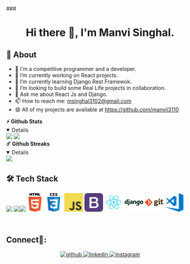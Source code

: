 ###<h1 align="center"> Hi there 👋, I'm Manvi Singhal.</h1>


## 🧐 About
- 🧑 I'm a competitive programmer and a developer.
- 🔭 I’m currently working on React projects.
- 🌱 I’m currently learning Django Rest Framewok.
- 👯 I’m looking to build some Real Life projects in collaboration.
- 💬 Ask me about React Js and Django.
- 📫 How to reach me: msinghal3102@gmail.com
- 😄 All of my projects are available at https://github.com/manvii3110

<summary><b>⚡ Github Stats</b></summary>
<details open>
<img height="180em" src="https://github-readme-stats.vercel.app/api?username=manvii3110&show_icons=true&hide_border=true" />
<img height="180em" src="https://github-readme-stats.vercel.app/api/top-langs/?username=manvii3110&exclude_repo=KNN-Image-Classification&show_icons=true&hide_border=true&layout=compact&langs_count=8"/>
 </details>
<summary><b>☄️ Github Streaks</b></summary>
<details open>
<img height="180em" src="https://github-readme-streak-stats.herokuapp.com/?user=manvii3110&layout=compact" />
</details>

## 🛠 Tech Stack
<img src="https://upload.wikimedia.org/wikipedia/commons/1/18/ISO_C%2B%2B_Logo.svg"  height="50px"> <img src="https://cdn.iconscout.com/icon/free/png-512/c-programming-569564.png"  height="50px"><img src="https://www.python.org/static/opengraph-icon-200x200.png"  height="50px"><img src="https://raw.githubusercontent.com/github/explore/80688e429a7d4ef2fca1e82350fe8e3517d3494d/topics/html/html.png"  height="50px"><img src="https://raw.githubusercontent.com/github/explore/80688e429a7d4ef2fca1e82350fe8e3517d3494d/topics/css/css.png"  height="50px"> <img src="https://raw.githubusercontent.com/github/explore/80688e429a7d4ef2fca1e82350fe8e3517d3494d/topics/javascript/javascript.png"  height="50px"> <img src="https://raw.githubusercontent.com/github/explore/80688e429a7d4ef2fca1e82350fe8e3517d3494d/topics/bootstrap/bootstrap.png"  height="50px"> 
<img src="https://raw.githubusercontent.com/github/explore/80688e429a7d4ef2fca1e82350fe8e3517d3494d/topics/react/react.png"  height="50px">
<img src="https://raw.githubusercontent.com/github/explore/80688e429a7d4ef2fca1e82350fe8e3517d3494d/topics/django/django.png"  height="50px">
<img src="https://raw.githubusercontent.com/github/explore/80688e429a7d4ef2fca1e82350fe8e3517d3494d/topics/git/git.png"  height="50px">
<img src="https://raw.githubusercontent.com/github/explore/80688e429a7d4ef2fca1e82350fe8e3517d3494d/topics/visual-studio-code/visual-studio-code.png"  height="50px">

<br>

## Connect🙌:
<div align="center">
<a href="https://github.com/manvii3110" target="_blank">
<img src=https://img.shields.io/badge/github-%2324292e.svg?&style=for-the-badge&logo=github&logoColor=white alt=github style="margin-bottom: 5px;" />
</a>
<a href="https://www.linkedin.com/in/manvi-singhal-9b39911a8/" target="_blank">
<img src=https://img.shields.io/badge/linkedin-%231E77B5.svg?&style=for-the-badge&logo=linkedin&logoColor=white alt=linkedin style="margin-bottom: 5px;" />
</a>
<a href="https://www.instagram.com/manvii_3110/" target="_blank">
<img src=https://img.shields.io/badge/instagram-%23000000.svg?&style=for-the-badge&logo=instagram&logoColor=white alt=instagram style="margin-bottom: 5px;" />
</a>
</div> 
